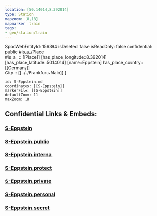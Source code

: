 ```yaml
---
location: [50.14014,8.392014] 
type: Station 
mapzoom: [8,18] 
mapmarker: train 
tags:
- geo/station/train
---
```

SpocWebEntityId: 156394
isDeleted: false
isReadOnly: false
confidential: public
#is_a_/Place  
#is_a_ :: [[Place]] 
[has_place_longitude::8.392014] 
[has_place_latitude::50.14014] 
[name::Eppstein] 
has_place_country:: [[Germany]]  
City :: [[../../Frankfurt~Main]] ] 


```leaflet
id: S-Eppstein.md
coordinates: [[S-Eppstein]] 
markerFile: [[S-Eppstein]] 
defaultZoom: 11 
maxZoom: 18
```


## Confidential Links & Embeds: 

### [S-Eppstein](/_Standards/Earth/Continent/Europe/Europe~Central/Germany/Germany~West/Hessen/counties~Hessen/Frankfurt~Main/Stations-FFM~S/S-Eppstein.md) 

### [S-Eppstein.public](/_public/Earth/Continent/Europe/Europe~Central/Germany/Germany~West/Hessen/counties~Hessen/Frankfurt~Main/Stations-FFM~S/S-Eppstein.public.md) 

### [S-Eppstein.internal](/_internal/Earth/Continent/Europe/Europe~Central/Germany/Germany~West/Hessen/counties~Hessen/Frankfurt~Main/Stations-FFM~S/S-Eppstein.internal.md) 

### [S-Eppstein.protect](/_protect/Earth/Continent/Europe/Europe~Central/Germany/Germany~West/Hessen/counties~Hessen/Frankfurt~Main/Stations-FFM~S/S-Eppstein.protect.md) 

### [S-Eppstein.private](/_private/Earth/Continent/Europe/Europe~Central/Germany/Germany~West/Hessen/counties~Hessen/Frankfurt~Main/Stations-FFM~S/S-Eppstein.private.md) 

### [S-Eppstein.personal](/_personal/Earth/Continent/Europe/Europe~Central/Germany/Germany~West/Hessen/counties~Hessen/Frankfurt~Main/Stations-FFM~S/S-Eppstein.personal.md) 

### [S-Eppstein.secret](/_secret/Earth/Continent/Europe/Europe~Central/Germany/Germany~West/Hessen/counties~Hessen/Frankfurt~Main/Stations-FFM~S/S-Eppstein.secret.md)

